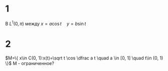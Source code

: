 # 1
В $L^1(0, \pi)$ между $x=a\cos t \quad y=b\sin t$

# 2
$M=\{ x\in C(0, 1):x(t)=\sqrt t \cos \dfrac a t \quad a \in [0, 1] \quad t\in (0, 1) \}$
M - ограниченное?